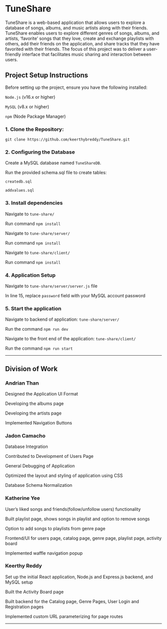 # TuneShare

TuneShare is a web-based application that allows users to explore a database of songs, albums, and music artists along with their friends. TuneShare enables users to explore different genres of songs, albums, and artists, ‘favorite’ songs that they love, create and exchange playlists with others, add their friends on the application, and share tracks that they have favorited with their friends. The focus of this project was to deliver a user-friendly interface that facilitates music sharing and interaction between users.

## Project Setup Instructions

Before setting up the project, ensure you have the following installed:

`Node.js` (v16.x or higher)

`MySQL` (v8.x or higher)

`npm` (Node Package Manager)


### 1. Clone the Repository:
   `git clone https://github.com/keerthybreddy/TuneShare.git`

### 2. Configuring the Database
Create a MySQL database named `TuneShareDB`.

Run the provided schema.sql file to create tables:

`createdb.sql`

`addvalues.sql`

### 3. Install dependencies
Navigate to `tune-share/`

Run command `npm install`

Navigate to `tune-share/server/`

Run command `npm install`

Navigate to `tune-share/client/`

Run command `npm install`

### 4. Application Setup
Navigate to `tune-share/server/server.js` file

In line 15, replace `password` field with your MySQL account password

### 5. Start the application
Navigate to backend of application: `tune-share/server/`

Run the command `npm run dev`

Navigate to the front end of the application: `tune-share/client/`

Run the command `npm run start`

---

## Division of Work

### Andrian Than
Designed the Application UI Format

Developing the albums page

Developing the artists page

Implemented Navigation Buttons

### Jadon Camacho
Database Integration

Contributed to Development of Users Page

General Debugging of Application

Optimized the layout and styling of application using CSS 

Database Schema Normalization

### Katherine Yee
User’s liked songs and friends(follow/unfollow users) functionality

Built playlist page, shows songs in playlist and option to remove songs

Option to add songs to playlists from genre page

Frontend/UI for users page, catalog page, genre page, playlist page, activity board

Implemented waffle navigation popup

### Keerthy Reddy
Set up the initial React application, Node.js and Express.js backend, and MySQL setup

Built the Activity Board page

Built backend for the Catalog page, Genre Pages, User Login and Registration pages

Implemented custom URL parameterizing for page routes

---

